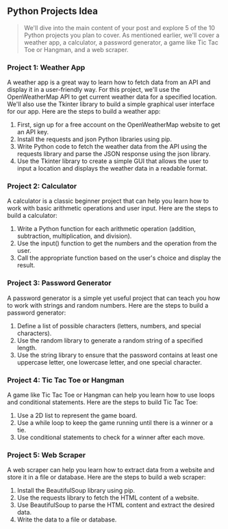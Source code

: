 
## Python Projects Idea

> We'll dive into the main content of your post and explore 5 of the 10 Python projects you plan to cover. As mentioned earlier, we'll cover a weather app, a calculator, a password generator, a game like Tic Tac Toe or Hangman, and a web scraper.
> 

### Project 1: Weather App

A weather app is a great way to learn how to fetch data from an API and display it in a user-friendly way. For this project, we'll use the OpenWeatherMap API to get current weather data for a specified location. We'll also use the Tkinter library to build a simple graphical user interface for our app. Here are the steps to build a weather app:

1. First, sign up for a free account on the OpenWeatherMap website to get an API key.
2. Install the requests and json Python libraries using pip.
3. Write Python code to fetch the weather data from the API using the requests library and parse the JSON response using the json library.
4. Use the Tkinter library to create a simple GUI that allows the user to input a location and displays the weather data in a readable format.

### Project 2: Calculator

A calculator is a classic beginner project that can help you learn how to work with basic arithmetic operations and user input. Here are the steps to build a calculator:

1. Write a Python function for each arithmetic operation (addition, subtraction, multiplication, and division).
2. Use the input() function to get the numbers and the operation from the user.
3. Call the appropriate function based on the user's choice and display the result.

### Project 3: Password Generator

A password generator is a simple yet useful project that can teach you how to work with strings and random numbers. Here are the steps to build a password generator:

1. Define a list of possible characters (letters, numbers, and special characters).
2. Use the random library to generate a random string of a specified length.
3. Use the string library to ensure that the password contains at least one uppercase letter, one lowercase letter, and one special character.

### Project 4: Tic Tac Toe or Hangman

A game like Tic Tac Toe or Hangman can help you learn how to use loops and conditional statements. Here are the steps to build Tic Tac Toe:

1. Use a 2D list to represent the game board.
2. Use a while loop to keep the game running until there is a winner or a tie.
3. Use conditional statements to check for a winner after each move.

### Project 5: Web Scraper

A web scraper can help you learn how to extract data from a website and store it in a file or database. Here are the steps to build a web scraper:

1. Install the BeautifulSoup library using pip.
2. Use the requests library to fetch the HTML content of a website.
3. Use BeautifulSoup to parse the HTML content and extract the desired data.
4. Write the data to a file or database.